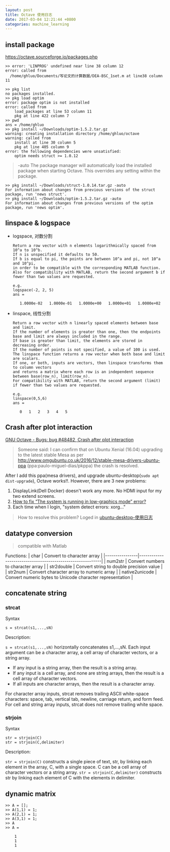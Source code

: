 ```yaml
---
layout: post
title: Octave 使用日志
date: 2017-03-04 12:21:44 +0800
categories: machine_learning
---
```


## install package
https://octave.sourceforge.io/packages.php
```
>> error: 'LINPROG' undefined near line 38 column 12
error: called from
  /home/ghluo/Documents/写论文的计算数据/DEA-BSC_1set.m at line38 column 11

>> pkg list
no packages installed.
>> pkg load optim
error: package optim is not installed
error: called from
    load_packages at line 53 column 11
    pkg at line 422 column 7
>> pwd
ans = /home/ghluo
>> pkg install ~/Downloads/optim-1.5.2.tar.gz
warning: creating installation directory /home/ghluo/octave
warning: called from
    install at line 30 column 5
    pkg at line 405 column 9
error: the following dependencies were unsatisfied:
    optim needs struct >= 1.0.12
```

> -auto
The package manager will automatically load the installed package when starting Octave. This overrides any setting within the package.

```
>> pkg install ~/Downloads/struct-1.0.14.tar.gz -auto
For information about changes from previous versions of the struct package, run 'news struct'.
>> pkg install ~/Downloads/optim-1.5.2.tar.gz -auto
For information about changes from previous versions of the optim package, run 'news optim'.
```

## linspace & logspace

- logspace, 对数分割
    ```
    Return a row vector with n elements logarithmically spaced from 10^a to 10^b.
    If n is unspecified it defaults to 50.
    If b is equal to pi, the points are between 10^a and pi, not 10^a and 10^pi, 
    in order to be compatible with the corresponding MATLAB function.
    Also for compatibility with MATLAB, return the second argument b if fewer than two values are requested.
    
    e.g.
    logspace(-2, 2, 5)
    ans =

       1.0000e-02   1.0000e-01   1.0000e+00   1.0000e+01   1.0000e+02
    ```
- linspace, 线性分割
    ```
    Return a row vector with n linearly spaced elements between base and limit.
    If the number of elements is greater than one, then the endpoints base and limit are always included in the range. 
    If base is greater than limit, the elements are stored in decreasing order. 
    If the number of points is not specified, a value of 100 is used.
    The linspace function returns a row vector when both base and limit are scalars. 
    If one, or both, inputs are vectors, then linspace transforms them to column vectors 
    and returns a matrix where each row is an independent sequence between base(row_n), limit(row_n).
    For compatibility with MATLAB, return the second argument (limit) if fewer than two values are requested.
    
    e.g.
    linspace(0,5,6)
    ans =

       0   1   2   3   4   5
    ```

## Crash after plot interaction

[GNU Octave - Bugs: bug #48482, Crash after plot interaction](http://savannah.gnu.org/bugs/?48482)
> Someone said:
> I can confirm that on Ubuntu Xenial (16.04) upgrading to the latest stable Mesa as per http://www.omgubuntu.co.uk/2016/12/stable-mesa-drivers-ubuntu-ppa (ppa:paulo-miguel-dias/pkppa) the crash is resolved. 

After I add this ppa(mesa drivers), and upgrade ubuntu-desktop(`sudo apt dist-upgrade`), Octave works!!. However, there are 3 new problems:

1. DisplayLink(Dell Docker) doesn't work any more. No HDMI input for my two extend screens.
2. [How to fix “The system is running in low-graphics mode” error?](http://askubuntu.com/questions/141606/how-to-fix-the-system-is-running-in-low-graphics-mode-error)
3. Each time when I login, "system detect errors: xorg..."

> How to resolve this problem? Loged in [ubuntu-desktop-使用日志](http://blog.genghuiluo.cn/linux/2017/02/23/ubuntu-desktop-%E4%BD%BF%E7%94%A8%E6%97%A5%E5%BF%97.html)

## datatype conversion
> compatible with Matlab

Functions:
| char           | Convert to character array                                |
|----------------|-----------------------------------------------------------|
| num2str        | Convert numbers to character array                        |
| str2double     | Convert string to double precision value                  |
| str2num        | Convert character array to numeric array                  |
| native2unicode | Convert numeric bytes to Unicode character representation |

## concatenate string

### strcat
Syntax
```
s = strcat(s1,...,sN)
```
Description:

`s = strcat(s1,...,sN)` horizontally concatenates s1,...,sN. Each input argument can be a character array, a cell array of character vectors, or a string array.

- If any input is a string array, then the result is a string array.
- If any input is a cell array, and none are string arrays, then the result is a cell array of character vectors.
- If all inputs are character arrays, then the result is a character array.

For character array inputs, strcat removes trailing ASCII white-space characters: space, tab, vertical tab, newline, carriage return, and form feed. For cell and string array inputs, strcat does not remove trailing white space.

### strjoin
Syntax
```
str = strjoin(C)
str = strjoin(C,delimiter)
```
Description:

`str = strjoin(C)` constructs a single piece of text, str, by linking each element in the array, C, with a single space. C can be a cell array of character vectors or a string array.
`str = strjoin(C,delimiter)` constructs str by linking each element of C with the elements in delimiter.

## dynamic matrix

```
>> A = [];
>> A(1,1) = 1;
>> A(2,1) = 1;
>> A(3,1) = 1;
>> A
>> A =

    1
    1
    1
```
